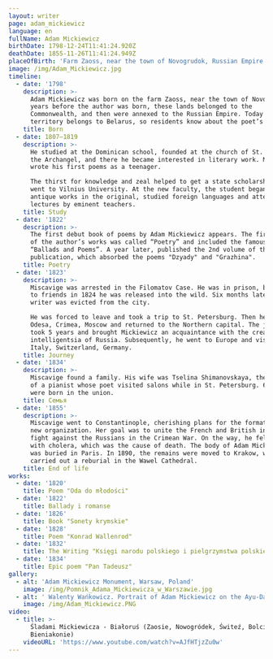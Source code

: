 ```yaml
---
layout: writer
page: adam_mickiewicz
language: en
fullName: Adam Mickiewicz
birthDate: 1798-12-24T11:41:24.920Z
deathDate: 1855-11-26T11:41:24.949Z
placeOfBirth: 'Farm Zaoss, near the town of Novogrudok, Russian Empire'
image: /img/Adam_Mickiewicz.jpg
timeline:
  - date: '1798'
    description: >-
      Adam Mickiewicz was born on the farm Zaoss, near the town of Novogrudok. 3
      years before the author was born, these lands belonged to the
      Commonwealth, and then were annexed to the Russian Empire. Today the
      territory belongs to Belarus, so residents know about the poet’s work.
    title: Born
  - date: 1807—1819
    description: >-
      He studied at the Dominican school, founded at the church of St. Michael
      the Archangel, and there he became interested in literary work. Mickiewicz
      wrote his first poems as a teenager.

      The thirst for knowledge and zeal helped to get a state scholarship and
      went to Vilnius University. At the new faculty, the student began to read
      antique works in the original, studied foreign languages ​​and attended
      lectures by eminent teachers.
    title: Study
  - date: '1822'
    description: >-
      The first debut book of poems by Adam Mickiewicz appears. The first volume
      of the author’s works was called “Poetry” and included the famous cycle
      “Ballads and Poems”. A year later, published the 2nd volume of the
      publication, which absorbed the poems "Dzyady" and "Grazhina".
    title: Poetry
  - date: '1823'
    description: >-
      Miscavige was arrested in the Filomatov Case. He was in prison, but thanks
      to friends in 1824 he was released into the wild. Six months later, the
      writer was evicted from the city.

      He was forced to leave and took a trip to St. Petersburg. Then he visited
      Odesa, Crimea, Moscow and returned to the Northern capital. The journey
      took 5 years and brought Mickiewicz an acquaintance with the creative
      intelligentsia of Russia. Subsequently, he went to Europe and visited
      Italy, Switzerland, Germany.
    title: Journey
  - date: '1834'
    description: >-
      Miscavige found a family. His wife was Tselina Shimanovskaya, the daughter
      of a pianist whose poet visited salons while in St. Petersburg. 6 children
      were born in the union.
    title: Семья
  - date: '1855'
    description: >-
      Miscavige went to Constantinople, cherishing plans for the formation of a
      new organization. Her goal was to unite the French and British in the
      fight against the Russians in the Crimean War. On the way, he fell ill
      with cholera, which was the cause of death. The body of Adam Mickiewicz
      was buried in Paris. In 1890, the remains were moved to Krakow, where they
      carried out a reburial in the Wawel Cathedral.
    title: End of life
works:
  - date: '1820'
    title: Poem "Oda do młodości"
  - date: '1822'
    title: Ballady i romanse
  - date: '1826'
    title: Book "Sonety krymskie"
  - date: '1828'
    title: Poem "Konrad Wallenrod"
  - date: '1832'
    title: The Writing "Księgi narodu polskiego i pielgrzymstwa polskiego"
  - date: '1834'
    title: Epic poem "Pan Tadeusz"
gallery:
  - alt: 'Adam Mickiewicz Monument, Warsaw, Poland'
    image: /img/Pomnik_Adama_Mickiewicza_w_Warszawie.jpg
  - alt: ' Walenty Wańkowicz. Portrait of Adam Mickiewicz on the Ayu-Dag Cliff (1827—1828), National Museum, Warsaw'
    image: /img/Adam_Mickiewicz.PNG
video:
  - title: >-
      Śladami Mickiewicza - Białoruś (Zaosie, Nowogródek, Świteź, Bolcienniki,
      Bieniakonie)
    videoURL: 'https://www.youtube.com/watch?v=AJfHTjzZu0w'
---
```


